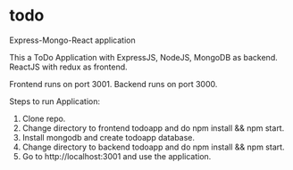 # todo
Express-Mongo-React application


This a ToDo Application with ExpressJS, NodeJS, MongoDB as backend. ReactJS with redux as frontend.

Frontend runs on port 3001.
Backend runs on port 3000.

Steps to run Application:
1. Clone repo.
2. Change directory to frontend todoapp and do npm install && npm start.
3. Install mongodb and create todoapp database.
4. Change directory to backend todoapp and do npm install && npm start.
5. Go to http://localhost:3001 and use the application.
